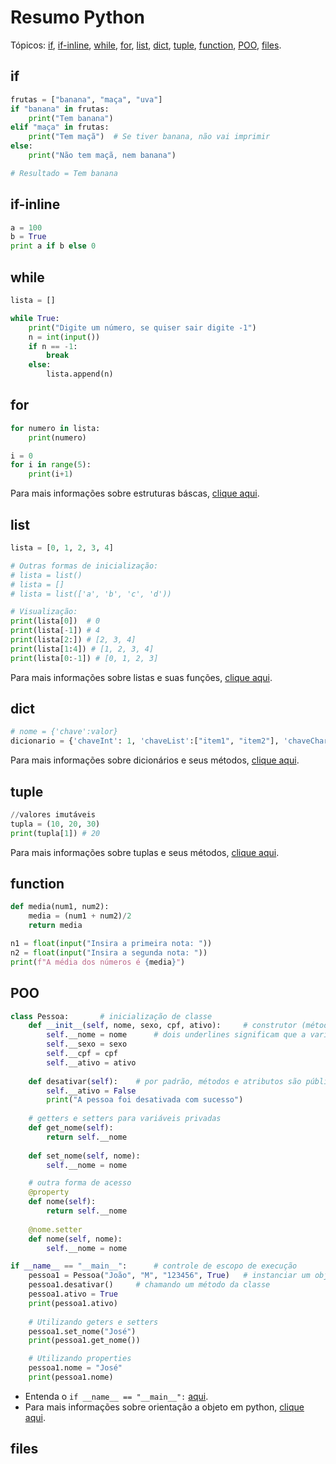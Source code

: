 # Resumo Python

Tópicos: [if](#if), [if-inline](#if-inline), [while](#while), [for](#for), [list](#list), [dict](#dict), [tuple](#tuple), [function](#function), [POO](#POO), [files](#files).

## if

```python
frutas = ["banana", "maça", "uva"]
if "banana" in frutas:
	print("Tem banana")
elif "maça" in frutas:
	print("Tem maçã")  # Se tiver banana, não vai imprimir
else:
	print("Não tem maçã, nem banana")

# Resultado = Tem banana
```

## if-inline

```python
a = 100
b = True
print a if b else 0
```

## while

```python
lista = []

while True:
	print("Digite um número, se quiser sair digite -1")
	n = int(input())
	if n == -1:
		break
	else:
		lista.append(n)
```

## for

```python
for numero in lista:
	print(numero)

i = 0
for i in range(5):
	print(i+1)
```

Para mais informações sobre estruturas báscas, [clique aqui](https://grand-citron-0fc.notion.site/Conceitos-B-sicos-6e8639100e6b4102af680ede40f4f41c).

## list

```python
lista = [0, 1, 2, 3, 4]

# Outras formas de inicialização:
# lista = list()
# lista = []
# lista = list(['a', 'b', 'c', 'd'))

# Visualização:              
print(lista[0])  # 0
print(lista[-1]) # 4
print(lista[2:]) # [2, 3, 4]
print(lista[1:4]) # [1, 2, 3, 4]
print(lista[0:-1]) # [0, 1, 2, 3]
```

Para mais informações sobre listas e suas funções, [clique aqui](https://grand-citron-0fc.notion.site/Listas-937600778f35412b8e50faeabe12b8f5).

## dict

```python
# nome = {'chave':valor}
dicionario = {'chaveInt': 1, 'chaveList':["item1", "item2"], 'chaveChar':'a'}
```

Para mais informações sobre dicionários e seus métodos, [clique aqui](https://grand-citron-0fc.notion.site/Dicion-rios-d1bf578adec94dbd8ed9a08be252d6f0).

## tuple

```python
//valores imutáveis
tupla = (10, 20, 30)
print(tupla[1]) # 20
```

Para mais informações sobre tuplas e seus métodos, [clique aqui](https://grand-citron-0fc.notion.site/Tuplas-d223442137cf4703937befbb720fbe88).

## function

```python
def media(num1, num2):
	media = (num1 + num2)/2
	return media

n1 = float(input("Insira a primeira nota: "))
n2 = float(input("Insira a segunda nota: "))
print(f"A média dos números é {media}")
```

## POO

```python
class Pessoa:		# inicialização de classe
    def __init__(self, nome, sexo, cpf, ativo):		# construtor (método especial)
        self.__nome = nome		# dois underlines significam que a variável é privada
        self.__sexo = sexo
        self.__cpf = cpf
        self.__ativo = ativo
        
    def desativar(self):	# por padrão, métodos e atributos são públicos
        self.__ativo = False
        print("A pessoa foi desativada com sucesso")
  
	# getters e setters para variáveis privadas
	def get_nome(self):
        return self.__nome
    
    def set_nome(self, nome):
        self.__nome = nome

    # outra forma de acesso
    @property
    def nome(self):
        return self.__nome
    
    @nome.setter
    def nome(self, nome):
        self.__nome = nome

if __name__ == "__main__":		# controle de escopo de execução
    pessoa1 = Pessoa("João", "M", "123456", True)	# instanciar um objeto da classe Pessoa
    pessoa1.desativar()		# chamando um método da classe
    pessoa1.ativo = True
    print(pessoa1.ativo)
    
	# Utilizando geters e setters
    pessoa1.set_nome("José")
    print(pessoa1.get_nome())

    # Utilizando properties
    pessoa1.nome = "José"
    print(pessoa1.nome)

```

- Entenda o `if __name__ == "__main__":`  [aqui](https://www.alura.com.br/artigos/o-que-significa-if-name-main-no-python).
- Para mais informações sobre orientação a objeto em python, [clique aqui](https://www.treinaweb.com.br/blog/orientacao-a-objetos-em-python).

## files

```python

```

## 